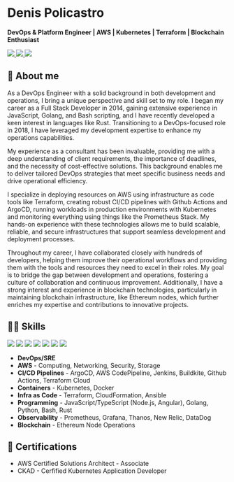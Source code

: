 # Denis Policastro

__DevOps & Platform Engineer | AWS | Kubernetes | Terraform | Blockchain Enthusiast__

<a href= "https://www.linkedin.com/in/dpolicastro/">
  <img src="https://img.shields.io/badge/-LinkedIn-0077B5?style=flat&logo=Linkedin&logoColor=white"/>
</a>
<a href= "mailto:denis.policastro@gmail.com">
  <img src="https://img.shields.io/badge/-Gmail-c14438?style=flat&logo=Gmail&logoColor=white"/>
</a>
<a href= "https://dones.io">
  <img src="https://img.shields.io/website/https/dones.io.svg"/>
</a>

## 🧍 About me

As a DevOps Engineer with a solid background in both development and operations, I bring a unique perspective and skill set to my role. I began my career as a Full Stack Developer in 2014, 
gaining extensive experience in JavaScript, Golang, and Bash scripting, and I have recently developed a keen interest in languages like Rust. Transitioning to a DevOps-focused role in 2018, 
I have leveraged my development expertise to enhance my operations capabilities.

My experience as a consultant has been invaluable, providing me with a deep understanding of client requirements, 
the importance of deadlines, and the necessity of cost-effective solutions. This background enables me to deliver tailored DevOps strategies 
that meet specific business needs and drive operational efficiency.

I specialize in deploying resources on AWS using infrastructure as code tools like Terraform, creating robust CI/CD pipelines with Github Actions and ArgoCD,
running workloads in production environments with Kubernetes and monitoring everything using things like the Prometheus Stack.
My hands-on experience with these technologies allows me to build scalable, reliable, and secure infrastructures that support seamless development and deployment processes.

Throughout my career, I have collaborated closely with hundreds of developers, helping them improve their operational workflows and providing them with the tools and resources they need to excel in their roles. 
My goal is to bridge the gap between development and operations, fostering a culture of collaboration and continuous improvement. Additionally, I have a strong interest and experience in blockchain technologies, 
particularly in maintaining blockchain infrastructure, like Ethereum nodes, which further enriches my expertise and contributions to innovative projects.

## 👨‍💻 Skills

<div>
  <img src="https://img.shields.io/badge/-AWS-grey?style=for-the-badge&logo=amazonaws"/>
  <img src="https://img.shields.io/badge/-Kubernetes-grey?style=for-the-badge&logo=Kubernetes"/>
  <img src="https://img.shields.io/badge/-Terraform-grey?style=for-the-badge&logo=Terraform"/>
  <img src="https://img.shields.io/badge/-Node.js-grey?style=for-the-badge&logo=nodedotjs"/>
  <img src="https://img.shields.io/badge/-Go-grey?style=for-the-badge&logo=go"/>
  <img src="https://img.shields.io/badge/-Rust-grey?style=for-the-badge&logo=rust"/>
  <img src="https://img.shields.io/badge/-Ethereum-grey?style=for-the-badge&logo=ethereum"/>
  <!-- Ref https://github.com/simple-icons/simple-icons/blob/develop/slugs.md -->
</div>

- __DevOps/SRE__
- __AWS__ - Computing, Networking, Security, Storage
- __CI/CD Pipelines__ - ArgoCD, AWS CodePipeline, Jenkins, Buildkite, Github Actions, Terraform Cloud
- __Containers__ - Kubernetes, Docker
- __Infra as Code__ - Terraform, CloudFormation, Ansible
- __Programming__ - JavaScript/TypeScript (Node.js, Angular), Golang, Python, Bash, Rust
- __Observability__ - Prometheus, Grafana, Thanos, New Relic, DataDog
- __Blockchain__ - Ethereum Node Operations

## 🥇 Certifications

- AWS Certified Solutions Architect - Associate
- CKAD - Cerfified Kubernetes Application Developer

<!--
## 🌐 Open Source Projects

[![Readme Card](https://github-readme-stats.vercel.app/api/pin/?username=refl3ction&repo=tfgen)](https://github.com/refl3ction/tfgen)
[![Readme Card](https://github-readme-stats.vercel.app/api/pin/?username=refl3ction&repo=terraform-monorepo-example)](https://github.com/refl3ction/terraform-monorepo-example)
[![Readme Card](https://github-readme-stats.vercel.app/api/pin/?username=refl3ction&repo=vampire)](https://github.com/refl3ction/vampire)
-->

<!--
## :octocat: Github Stats

<div style="height: 500px;">
  <img align="left" src="https://github-readme-stats.vercel.app/api/top-langs/?username=refl3ction&langs_count=7&theme=buefy" />
  <img align="left" src="https://github-readme-stats.vercel.app/api?username=refl3ction&count_private=true&show_icons=true&include_all_commits=true&theme=buefy"/>
</div>
-->

<!--
## 😆 And last but not least

<p align="center">
  <img width="500" height="500" src="./images/debugging.jpeg" />
</p>

**refl3ction/refl3ction** is a ✨ _special_ ✨ repository because its `README.md` (this file) appears on your GitHub profile.

Here are some ideas to get you started:

- 🔭 I’m currently working on ...
- 🌱 I’m currently learning ...
- 👯 I’m looking to collaborate on ...
- 🤔 I’m looking for help with ...
- 💬 Ask me about ...
- 📫 How to reach me: ...
- 😄 Pronouns: ...
- ⚡ Fun fact: ...
-->
